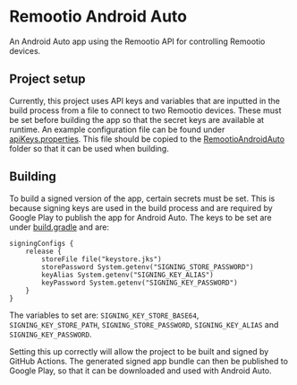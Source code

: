 # Remootio Android Auto

An Android Auto app using the Remootio API for controlling Remootio devices.

## Project setup

Currently, this project uses API keys and variables that are inputted in the build process from a
file to connect to two Remootio devices. These must be set before building the app so that the
secret keys are available at runtime. An example configuration file can be found under
[apiKeys.properties](./.github/ci/apiKeys.properties). This file should be copied to the
[RemootioAndroidAuto](./RemootioAndroidAuto/) folder so that it can be used when building.

## Building

To build a signed version of the app, certain secrets must be set. This is because signing keys are
used in the build process and are required by Google Play to publish the app for Android Auto.
The keys to be set are under [build.gradle](./RemootioAndroidAuto/automotive/build.gradle) and are:

```
signingConfigs {
    release {
        storeFile file("keystore.jks")
        storePassword System.getenv("SIGNING_STORE_PASSWORD")
        keyAlias System.getenv("SIGNING_KEY_ALIAS")
        keyPassword System.getenv("SIGNING_KEY_PASSWORD")
    }
}
```

The variables to set are: `SIGNING_KEY_STORE_BASE64`, `SIGNING_KEY_STORE_PATH`,
`SIGNING_STORE_PASSWORD`, `SIGNING_KEY_ALIAS` and `SIGNING_KEY_PASSWORD`.

Setting this up correctly will allow the project to be built and signed by GitHub Actions. The
generated signed app bundle can then be published to Google Play, so that it can be downloaded and
used with Android Auto.
